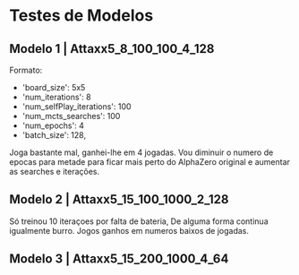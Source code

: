 # Testes de Modelos

## Modelo 1 | Attaxx5_8_100_100_4_128

Formato:
- 'board_size': 5x5
- 'num_iterations': 8
- 'num_selfPlay_iterations': 100
- 'num_mcts_searches': 100
- 'num_epochs': 4
- 'batch_size': 128,

Joga bastante mal, ganhei-lhe em 4 jogadas. Vou diminuir o numero de epocas para metade para ficar mais perto do AlphaZero original e aumentar as searches e iterações.

## Modelo 2 | Attaxx5_15_100_1000_2_128

Só treinou 10 iteraçoes por falta de bateria, De alguma forma continua igualmente burro. Jogos ganhos em numeros baixos de jogadas.

## Modelo 3 | Attaxx5_15_200_1000_4_64